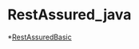 # RestAssured_java

*[RestAssuredBasic](https://github.com/AniketNeogy/RestAssured_java/tree/master/Rest_Assured_Basics)
